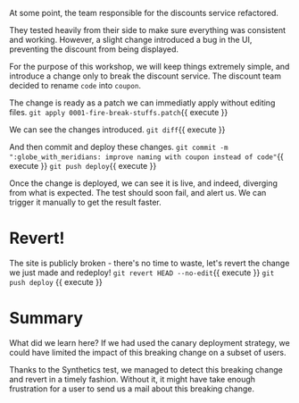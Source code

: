 At some point, the team responsible for the discounts service refactored.

They tested heavily from their side to make sure everything was consistent and working. However, a slight change introduced a bug in the UI, preventing the discount from being displayed.

For the purpose of this workshop, we will keep things extremely simple, and introduce a change only to break the discount service.
The discount team decided to rename `code` into `coupon`.

The change is ready as a patch we can immediatly apply without editing files.
`git apply 0001-fire-break-stuffs.patch`{{ execute }}

We can see the changes introduced.
`git diff`{{ execute }}

And then commit and deploy these changes.
`git commit -m ":globe_with_meridians: improve naming with coupon instead of code"`{{ execute }}
`git push deploy`{{ execute }}

Once the change is deployed, we can see it is live, and indeed, diverging from what is expected.
The test should soon fail, and alert us.
We can trigger it manually to get the result faster.

# Revert!

The site is publicly broken - there's no time to waste, let's revert the change we just made and redeploy!
`git revert HEAD --no-edit`{{ execute }}
`git push deploy` {{ execute }}

# Summary

What did we learn here?
If we had used the canary deployment strategy, we could have limited the impact of this breaking change on a subset of users.

Thanks to the Synthetics test, we managed to detect this breaking change and revert in a timely fashion. Without it, it might have take enough frustration for a user to send us a mail about this breaking change.
